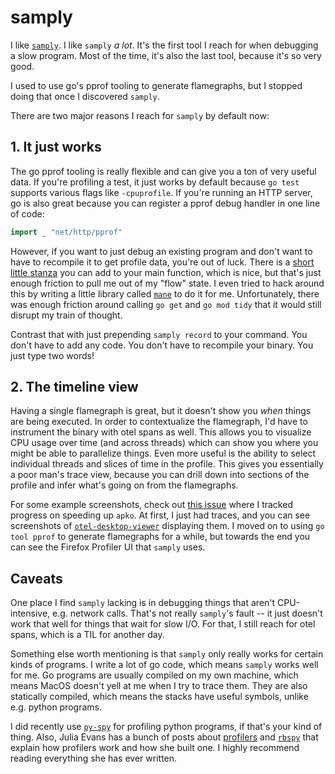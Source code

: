 # samply

I like [`samply`](https://github.com/mstange/samply).
I like `samply` _a lot_.
It's the first tool I reach for when debugging a slow program.
Most of the time, it's also the last tool, because it's so very good.

I used to use go's pprof tooling to generate flamegraphs, but I stopped doing that once I discovered `samply`.

There are two major reasons I reach for `samply` by default now:

## 1. It just works

The go pprof tooling is really flexible and can give you a ton of very useful data.
If you're profiling a test, it just works by default because `go test` supports various flags like `-cpuprofile`.
If you're running an HTTP server, go is also great because you can register a pprof debug handler in one line of code:

```go
import _ "net/http/pprof"
```

However, if you want to just debug an existing program and don't want to have to recompile it to get profile data, you're out of luck.
There is a [short little stanza](https://pkg.go.dev/runtime/pprof#hdr-Profiling_a_Go_program) you can add to your main function, which is nice, but that's just enough friction to pull me out of my "flow" state.
I even tried to hack around this by writing a little library called [`mane`](https://github.com/jonjohnsonjr/mane/blob/main/README.md#pprof) to do it for me.
Unfortunately, there was enough friction around calling `go get` and `go mod tidy` that it would still disrupt my train of thought.

Contrast that with just prepending `samply record` to your command.
You don't have to add any code.
You don't have to recompile your binary.
You just type two words!

## 2. The timeline view

Having a single flamegraph is great, but it doesn't show you _when_ things are being executed.
In order to contextualize the flamegraph, I'd have to instrument the binary with otel spans as well.
This allows you to visualize CPU usage over time (and across threads) which can show you where you might be able to parallelize things.
Even more useful is the ability to select individual threads and slices of time in the profile.
This gives you essentially a poor man's trace view, because you can drill down into sections of the profile and infer what's going on from the flamegraphs.

For some example screenshots, check out [this issue](https://github.com/chainguard-dev/apko/issues/781) where I tracked progress on speeding up `apko`.
At first, I just had traces, and you can see screenshots of [`otel-desktop-viewer`](https://github.com/CtrlSpice/otel-desktop-viewer) displaying them.
I moved on to using `go tool pprof` to generate flamegraphs for a while, but towards the end you can see the Firefox Profiler UI that `samply` uses.

## Caveats

One place I find `samply` lacking is in debugging things that aren't CPU-intensive, e.g. network calls.
That's not really `samply`'s fault -- it just doesn't work that well for things that wait for slow I/O.
For that, I still reach for otel spans, which is a TIL for another day.

Something else worth mentioning is that `samply` only really works for certain kinds of programs.
I write a lot of go code, which means `samply` works well for me.
Go programs are usually compiled on my own machine, which means MacOS doesn't yell at me when I try to trace them.
They are also statically compiled, which means the stacks have useful symbols, unlike e.g. python programs.

I did recently use [`py-spy`](https://github.com/benfred/py-spy) for profiling python programs, if that's your kind of thing.
Also, Julia Evans has a bunch of posts about [profilers](https://jvns.ca/categories/ruby-profiler/) and [`rbspy`](https://jvns.ca/juliasections/rbspy/) that explain how profilers work and how she built one.
I highly recommend reading everything she has ever written.

